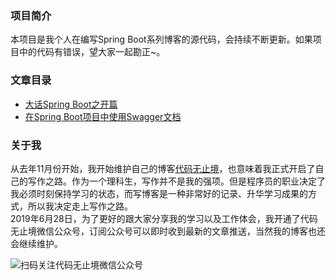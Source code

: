 ### 项目简介
本项目是我个人在编写Spring Boot系列博客的源代码，会持续不断更新。如果项目中的代码有错误，望大家一起勘正~。
### 文章目录
* [大话Spring Boot之开篇](https://itweknow.cn/blog-site/posts/a3cc4e79.html)  
* [在Spring Boot项目中使用Swagger文档](https://itweknow.cn/blog-site/posts/2111459879.html)
### 关于我
从去年11月份开始，我开始维护自己的博客[代码无止境](https://itweknow.cn)，也意味着我正式开启了自己的写作之路。作为一个理科生，写作并不是我的强项。但是程序员的职业决定了我必须时刻保持学习的状态，而写博客是一种非常好的记录、升华学习成果的方式，所以我决定走上写作之路。  
2019年6月28日，为了更好的跟大家分享我的学习以及工作体会，我开通了代码无止境微信公众号，订阅公众号可以即时收到最新的文章推送，当然我的博客也还会继续维护。  
  

![扫码关注代码无止境微信公众号](https://g-blog.oss-cn-beijing.aliyuncs.com/image/qrcode_for_gh_526c6f450b21_258.jpg)
